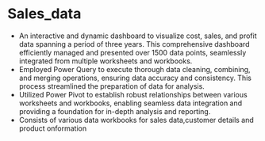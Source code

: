 # Sales_data
* An interactive and dynamic dashboard to visualize cost, sales, and profit data spanning a period of three years. This comprehensive dashboard efficiently managed and presented over 1500 data points, seamlessly integrated from multiple worksheets and workbooks.
* Employed Power Query to execute thorough data cleaning, combining, and merging operations, ensuring data accuracy and consistency. This process streamlined the preparation of data for analysis.
* Utilized Power Pivot to establish robust relationships between various worksheets and workbooks, enabling seamless data integration and providing a foundation for in-depth analysis and reporting.
* Consists of various data workbooks for sales data,customer details and product onformation
